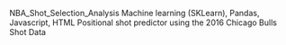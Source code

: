 NBA_Shot_Selection_Analysis
Machine learning (SKLearn), Pandas, Javascript, HTML
Positional shot predictor using the 2016 Chicago Bulls Shot Data


